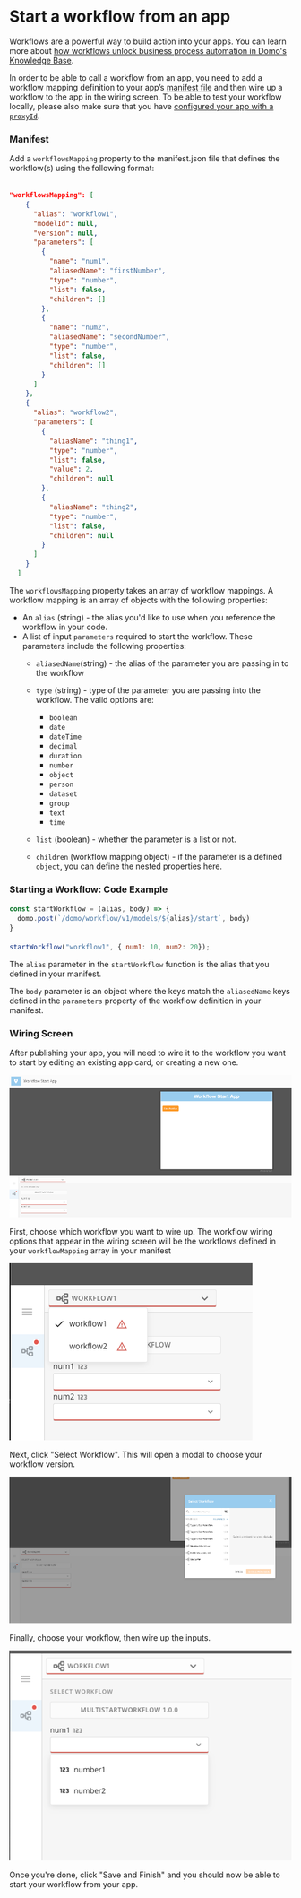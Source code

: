 # Start a workflow from an app

Workflows are a powerful way to build action into your apps. You can learn more about [how workflows unlock business process automation in Domo's Knowledge Base](https://domo-support.domo.com/s/article/000005108?language=en_US).

In order to be able to call a workflow from an app, you need to add a workflow mapping definition to your app’s [manifest file](manifest.md) and then wire up a workflow to the app in the wiring screen. To be able to test your workflow locally, please also make sure that you have [configured your app with a `proxyId`](manifest.md#getting-a-proxyid-advanced).

### Manifest

Add a `workflowsMapping` property to the manifest.json file that defines the workflow(s) using the following format:

```json

"workflowsMapping": [
    {
      "alias": "workflow1",
      "modelId": null,
      "version": null,
      "parameters": [
        {
          "name": "num1",
          "aliasedName": "firstNumber",
          "type": "number",
          "list": false,
          "children": []
        },
        {
          "name": "num2",
          "aliasedName": "secondNumber",
          "type": "number",
          "list": false,
          "children": []
        }
      ]
    },
    {
      "alias": "workflow2",
      "parameters": [
        {
          "aliasName": "thing1",
          "type": "number",
          "list": false,
          "value": 2,
          "children": null
        },
        {
          "aliasName": "thing2",
          "type": "number",
          "list": false,
          "children": null
        }
      ]
    }
  ]

```

The `workflowsMapping` property takes an array of workflow mappings. A workflow mapping is an array of objects with the following properties:

- An `alias` (string) - the alias you'd like to use when you reference the workflow in your code.
- A list of input `parameters` required to start the workflow. These parameters include the following properties:
  - `aliasedName`(string) - the alias of the parameter you are passing in to the workflow
  - `type` (string) - type of the parameter you are passing into the workflow. The valid options are:
    - `boolean`
    - `date`
    - `dateTime`
    - `decimal`
    - `duration`
    - `number`
    - `object`
    - `person`
    - `dataset`
    - `group`
    - `text`
    - `time`

  - `list` (boolean) - whether the parameter is a list or not.
  - `children` (workflow mapping object) - if the parameter is a defined `object`, you can define the nested properties here.


### Starting a Workflow: Code Example

```js
const startWorkflow = (alias, body) => {
  domo.post(`/domo/workflow/v1/models/${alias}/start`, body)
}

startWorkflow("workflow1", { num1: 10, num2: 20});

```

The `alias` parameter in the `startWorkflow` function is the alias that you defined in your manifest. 

The `body` parameter is an object where the keys match the `aliasedName` keys defined in the `parameters` property of the workflow definition in your manifest. 


### Wiring Screen

After publishing your app, you will need to wire it to the workflow you want to start by editing an existing app card, or creating a new one.

![image.png](../../../../assets/images/image-90.png)

First, choose which workflow you want to wire up. The workflow wiring options that appear in the wiring screen will be the workflows defined in your `workflowMapping` array in your manifest

![image.png](../../../../assets/images/image-92.png)

Next, click "Select Workflow". This will open a modal to choose your workflow version.

![image.png](../../../../assets/images/image-94.png)


Finally, choose your workflow, then wire up the inputs.

![image.png](../../../../assets/images/image-96.png)


Once you're done, click "Save and Finish" and you should now be able to start your workflow from your app.